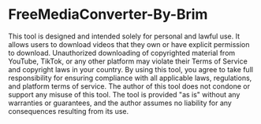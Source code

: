 # FreeMediaConverter-By-Brim
This tool is designed and intended solely for personal and lawful use. 
It allows users to download videos that they own or have explicit permission to download.
Unauthorized downloading of copyrighted material from YouTube, TikTok, or any other platform may violate their Terms of Service and copyright laws in your country. 
By using this tool, you agree to take full responsibility for ensuring compliance with all applicable laws, regulations, and platform terms of service.
The author of this tool does not condone or support any misuse of this tool. 
The tool is provided "as is" without any warranties or guarantees, and the author assumes no liability for any consequences resulting from its use.
